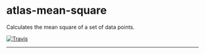 # atlas-mean-square

Calculates the mean square of a set of data points.

[![Travis](https://img.shields.io/travis/[username]/[repo].svg)](https://travis-ci.org/[username]/[repo])

---
